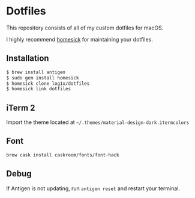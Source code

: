 # Dotfiles

This repository consists of all of my custom dotfiles for macOS.

I highly recommend [homesick](https://github.com/technicalpickles/homesick) for maintaining your dotfiles.

## Installation

```sh
$ brew install antigen
$ sudo gem install homesick
$ homesick clone log1x/dotfiles
$ homesick link dotfiles
```

## iTerm 2

Import the theme located at `~/.themes/material-design-dark.itermcolors`

## Font

```sh
brew cask install caskroom/fonts/font-hack
```

## Debug

If Antigen is not updating, run `antigen reset` and restart your terminal.
